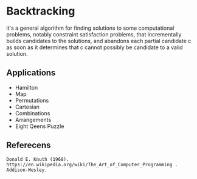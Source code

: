 # Backtracking

  it's a general algorithm for finding solutions to some computational problems, notably constraint satisfaction problems, that
  incrementally builds candidates to the solutions, and abandons each partial candidate c as soon as it determines that c cannot
  possibly be candidate to a valid solution.

## Applications

* Hamilton
* Map
* Permutations
* Cartesian
* Combinations
* Arrangements
* Eight Qeens Puzzle

## Referecens

    Donald E. Knuth (1968). https://en.wikipedia.org/wiki/The_Art_of_Computer_Programming . Addison-Wesley.